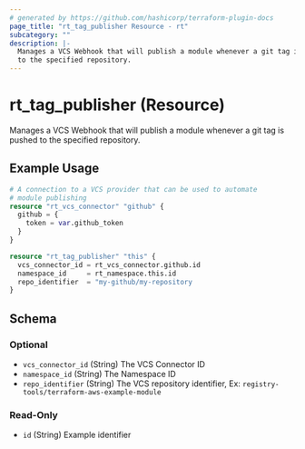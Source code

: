 ```yaml
---
# generated by https://github.com/hashicorp/terraform-plugin-docs
page_title: "rt_tag_publisher Resource - rt"
subcategory: ""
description: |-
  Manages a VCS Webhook that will publish a module whenever a git tag is pushed
  to the specified repository.
---
```


# rt_tag_publisher (Resource)

Manages a VCS Webhook that will publish a module whenever a git tag is pushed
to the specified repository.

## Example Usage

```terraform
# A connection to a VCS provider that can be used to automate
# module publishing
resource "rt_vcs_connector" "github" {
  github = {
    token = var.github_token
  }
}

resource "rt_tag_publisher" "this" {
  vcs_connector_id = rt_vcs_connector.github.id
  namespace_id     = rt_namespace.this.id
  repo_identifier  = "my-github/my-repository
}
```

<!-- schema generated by tfplugindocs -->
## Schema

### Optional

- `vcs_connector_id` (String) The VCS Connector ID
- `namespace_id` (String) The Namespace ID
- `repo_identifier` (String) The VCS repository identifier, Ex: `registry-tools/terraform-aws-example-module`

### Read-Only

- `id` (String) Example identifier
